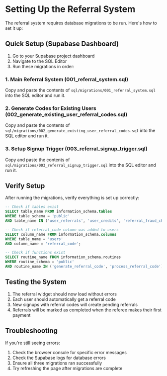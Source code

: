 # Setting Up the Referral System

The referral system requires database migrations to be run. Here's how to set it up:

## Quick Setup (Supabase Dashboard)

1. Go to your Supabase project dashboard
2. Navigate to the SQL Editor
3. Run these migrations in order:

### 1. Main Referral System (001_referral_system.sql)
Copy and paste the contents of `sql/migrations/001_referral_system.sql` into the SQL editor and run it.

### 2. Generate Codes for Existing Users (002_generate_existing_user_referral_codes.sql)
Copy and paste the contents of `sql/migrations/002_generate_existing_user_referral_codes.sql` into the SQL editor and run it.

### 3. Setup Signup Trigger (003_referral_signup_trigger.sql)
Copy and paste the contents of `sql/migrations/003_referral_signup_trigger.sql` into the SQL editor and run it.

## Verify Setup

After running the migrations, verify everything is set up correctly:

```sql
-- Check if tables exist
SELECT table_name FROM information_schema.tables 
WHERE table_schema = 'public' 
AND table_name IN ('user_referrals', 'user_credits', 'referral_fraud_checks');

-- Check if referral_code column was added to users
SELECT column_name FROM information_schema.columns 
WHERE table_name = 'users' 
AND column_name = 'referral_code';

-- Check if functions exist
SELECT routine_name FROM information_schema.routines 
WHERE routine_schema = 'public' 
AND routine_name IN ('generate_referral_code', 'process_referral_code');
```

## Testing the System

1. The referral widget should now load without errors
2. Each user should automatically get a referral code
3. New signups with referral codes will create pending referrals
4. Referrals will be marked as completed when the referee makes their first payment

## Troubleshooting

If you're still seeing errors:

1. Check the browser console for specific error messages
2. Check the Supabase logs for database errors
3. Ensure all three migrations ran successfully
4. Try refreshing the page after migrations are complete